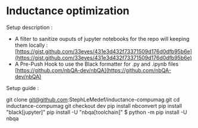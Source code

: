 # Inductance optimization

Setup description :
- A filter to sanitize ouputs of jupyter notebooks for the repo will keeping them locally :
[https://gist.github.com/33eyes/431e3d432f73371509d176d0dfb95b6e](https://gist.github.com/33eyes/431e3d432f73371509d176d0dfb95b6e)
- A Pre-Push Hook to use the Black formatter for .py and .ipynb files
[https://github.com/nbQA-dev/nbQA](https://github.com/nbQA-dev/nbQA)

Setup guide :

git clone git@github.com:StephLeMedef/inductance-compumag.git
cd inductance-compumag
git checkout dev
pip install nbconvert
pip install "black[jupyter]"
pip install -U "nbqa[toolchain]"
$ python -m pip install -U nbqa
